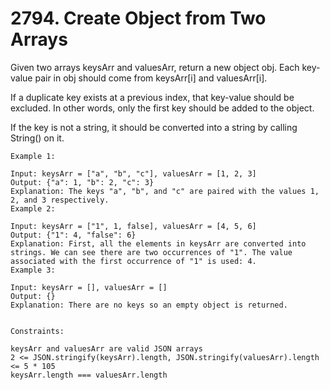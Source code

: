 # 2794. Create Object from Two Arrays

Given two arrays keysArr and valuesArr, return a new object obj. Each key-value pair in obj should come from keysArr[i] and valuesArr[i].

If a duplicate key exists at a previous index, that key-value should be excluded. In other words, only the first key should be added to the object.

If the key is not a string, it should be converted into a string by calling String() on it.


```
Example 1:

Input: keysArr = ["a", "b", "c"], valuesArr = [1, 2, 3]
Output: {"a": 1, "b": 2, "c": 3}
Explanation: The keys "a", "b", and "c" are paired with the values 1, 2, and 3 respectively.
Example 2:

Input: keysArr = ["1", 1, false], valuesArr = [4, 5, 6]
Output: {"1": 4, "false": 6}
Explanation: First, all the elements in keysArr are converted into strings. We can see there are two occurrences of "1". The value associated with the first occurrence of "1" is used: 4.
Example 3:

Input: keysArr = [], valuesArr = []
Output: {}
Explanation: There are no keys so an empty object is returned.


Constraints:

keysArr and valuesArr are valid JSON arrays
2 <= JSON.stringify(keysArr).length, JSON.stringify(valuesArr).length <= 5 * 105
keysArr.length === valuesArr.length
```